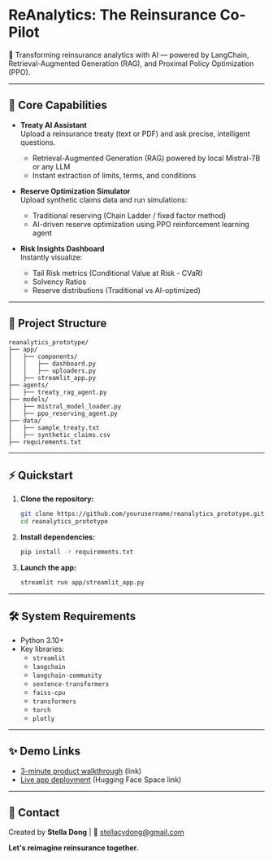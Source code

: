# ReAnalytics: The Reinsurance Co-Pilot

🚀 Transforming reinsurance analytics with AI — powered by LangChain, Retrieval-Augmented Generation (RAG), and Proximal Policy Optimization (PPO).

---

## 🧠 Core Capabilities

- **Treaty AI Assistant**  
  Upload a reinsurance treaty (text or PDF) and ask precise, intelligent questions.  
  - Retrieval-Augmented Generation (RAG) powered by local Mistral-7B or any LLM
  - Instant extraction of limits, terms, and conditions

- **Reserve Optimization Simulator**  
  Upload synthetic claims data and run simulations:
  - Traditional reserving (Chain Ladder / fixed factor method)
  - AI-driven reserve optimization using PPO reinforcement learning agent

- **Risk Insights Dashboard**  
  Instantly visualize:
  - Tail Risk metrics (Conditional Value at Risk - CVaR)
  - Solvency Ratios
  - Reserve distributions (Traditional vs AI-optimized)

---

## 📂 Project Structure

```plaintext
reanalytics_prototype/
├── app/
│   ├── components/
│   │   ├── dashboard.py
│   │   ├── uploaders.py
│   ├── streamlit_app.py
├── agents/
│   ├── treaty_rag_agent.py
├── models/
│   ├── mistral_model_loader.py
│   ├── ppo_reserving_agent.py
├── data/
│   ├── sample_treaty.txt
│   ├── synthetic_claims.csv
├── requirements.txt
```

---

## ⚡ Quickstart

1. **Clone the repository:**
   ```bash
   git clone https://github.com/yourusername/reanalytics_prototype.git
   cd reanalytics_prototype
   ```

2. **Install dependencies:**
   ```bash
   pip install -r requirements.txt
   ```

3. **Launch the app:**
   ```bash
   streamlit run app/streamlit_app.py
   ```

---

## 🛠️ System Requirements

- Python 3.10+
- Key libraries:
  - `streamlit`
  - `langchain`
  - `langchain-community`
  - `sentence-transformers`
  - `faiss-cpu`
  - `transformers`
  - `torch`
  - `plotly`

---

## ✨ Demo Links

- [3-minute product walkthrough](#) (link)
- [Live app deployment](#) (Hugging Face Space link)

---

## 📩 Contact

Created by **Stella Dong** | 📧 stellacydong@gmail.com

**Let's reimagine reinsurance together.**